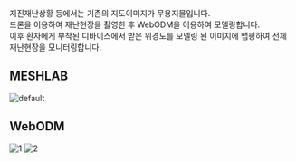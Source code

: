 지진재난상황 등에서는 기존의 지도이미지가 무용지물입니다.<br>
드론을 이용하여 재난현장을 촬영한 후 WebODM을 이용하여 모델링합니다.<br>
이후 환자에게 부착된 디바이스에서 받은 위경도를 모델링 된 이미지에 맵핑하여 전체 재난현장을 모니터링합니다.<br>

MESHLAB
---------------
![default](https://user-images.githubusercontent.com/19237348/47696858-e6583b00-dc4b-11e8-88b5-68cb48afcc1f.png)


WebODM
---------------
![1](https://user-images.githubusercontent.com/19237348/47697040-aa71a580-dc4c-11e8-99f5-4bb31da8e1eb.jpg)
![2](https://user-images.githubusercontent.com/19237348/47697041-aa71a580-dc4c-11e8-8b59-93fd4f8bcb74.jpg)
